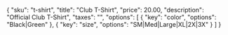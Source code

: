 {
    "sku": "t-shirt",
    "title": "Club T-Shirt",
    "price": 20.00,
    "description": "Official Club T-Shirt",
    "taxes": "",
    "options": [
        { "key": "color", "options": "Black|Green" },
        { "key": "size", "options": "SM|Med|Large|XL|2X|3X" }
    ]
}